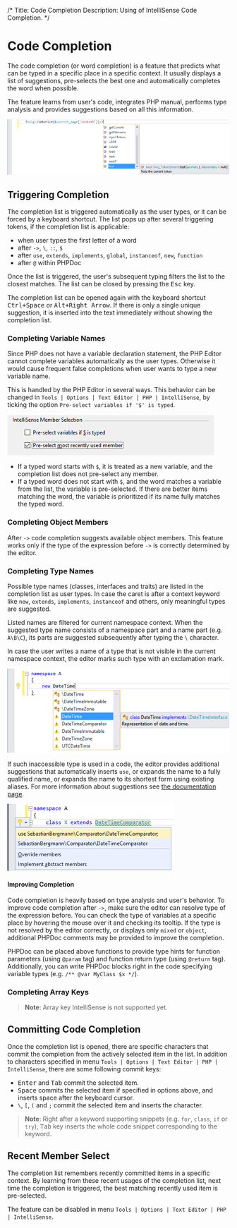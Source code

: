 /*
Title: Code Completion
Description: Using of IntelliSense Code Completion.
*/

# Code Completion

The code completion (or word completion) is a feature that predicts what can be typed in a specific place in a specific context. It usually displays a list of suggestions, pre-selects the best one and automatically completes the word when possible.

The feature learns from user's code, integrates PHP manual, performs type analysis and provides suggestions based on all this information.

![Code Completion](imgs/code-completion.png)

## Triggering Completion

The completion list is triggered automatically as the user types, or it can be forced by a keyboard shortcut. The list pops up after several triggering tokens, if the completion list is applicable:

- when user types the first letter of a word
- after `->`, `\`, `::`, `$`
- after `use`, `extends`, `implements`, `global`, `instanceof`, `new`, `function`
- after `@` within PHPDoc

Once the list is triggered, the user's subsequent typing filters the list to the closest matches. The list can be closed by pressing the <kbd>Esc</kbd> key.

The completion list can be opened again with the keyboard shortcut <kbd>Ctrl+Space</kbd> or <kbd>Alt+Right Arrow</kbd>. If there is only a single unique suggestion, it is inserted into the text immediately without showing the completion list.

### Completing Variable Names

Since PHP does not have a variable declaration statement, the PHP Editor cannot complete variables automatically as the user types. Otherwise it would cause frequent false completions when user wants to type a new variable name.

This is handled by the PHP Editor in several ways. This behavior can be changed in `Tools | Options | Text Editor | PHP | IntelliSense`, by ticking the option `Pre-select variables if '$' is typed`.

![IntelliSense Member Selection Options](imgs/intellisense-members-options.png)

- If a typed word starts with `$`, it is treated as a new variable, and the completion list does not pre-select any member.
- If a typed word does not start with `$`, and the word matches a variable from the list, the variable is pre-selected. If there are better items matching the word, the variable is prioritized if its name fully matches the typed word.

### Completing Object Members

After `->` code completion suggests available object members. This feature works only if the type of the expression before `->` is correctly determined by the editor.

### Completing Type Names

Possible type names (classes, interfaces and traits) are listed in the completion list as user types. In case the caret is after a context keyword like `new`, `extends`, `implements`, `instanceof` and others, only meaningful types are suggested.

Listed names are filtered for current namespace context. When the suggested type name consists of a namespace part and a name part (e.g. `A\B\C`), its parts are suggested subsequently after typing the `\` character.

In case the user writes a name of a type that is not visible in the current namespace context, the editor marks such type with an exclamation mark. 

![IntelliSense Invisible Types](imgs/completion-missing.png)

If such inaccessible type is used in a code, the editor provides additional suggestions that automatically inserts `use`, or expands the name to a fully qualified name, or expands the name to its shortest form using existing aliases. For more information about suggestions see [the documentation page](suggestions).

![Suggestions for type](imgs/suggesting-use.png)

#### Improving Completion

Code completion is heavily based on type analysis and user's behavior. To improve code completion after `->`, make sure the editor can resolve type of the expression before. You can check the type of variables at a specific place by hovering the mouse over it and checking its tooltip. If the type is not resolved by the editor correctly, or displays only `mixed` or `object`, additional PHPDoc comments may be provided to improve the completion.

PHPDoc can be placed above functions to provide type hints for function parameters (using `@param` tag) and function return type (using `@return` tag). Additionally, you can write PHPDoc blocks right in the code specifying variable types (e.g. `/** @var MyClass $x */`).

### Completing Array Keys

> **Note**: Array key IntelliSense is not supported yet.

## Committing Code Completion

Once the completion list is opened, there are specific characters that commit the completion from the actively selected item in the list. In addition to characters specified in menu `Tools | Options | Text Editor | PHP | IntelliSense`, there are some following commit keys:

- <kbd>Enter</kbd> and <kbd>Tab</kbd> commit the selected item.
- <kbd>Space</kbd> commits the selected item if specified in options above, and inserts space after the keyboard cursor.
- `\`, `[`, `(` and `;` commit the selected item and inserts the character.

> **Note**: Right after a keyword supporting snippets (e.g. `for`, `class`, `if` or `try`), <kbd>Tab</kbd> key inserts the whole code snippet corresponding to the keyword.

## Recent Member Select

The completion list remembers recently committed items in a specific context. By learning from these recent usages of the completion list, next time the completion is triggered, the best matching recently used item is pre-selected.

The feature can be disabled in menu `Tools | Options | Text Editor | PHP | IntelliSense`.
